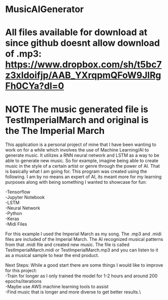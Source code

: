 # MusicAIGenerator
# All files available for download at since github doesnt allow download of .mp3: https://www.dropbox.com/sh/t5bc7z3xldoifjp/AAB_YXrqpmQFoW9JlRgFh0CYa?dl=0
# NOTE The music generated file is TestImperialMarch and original is the The Imperial March

This application is a personal project of mine that I have been wanting to work on for a while which involves the use of Machine Learning/AI
to generate music. It utilizes a RNN neural network and LSTM as a way to be able to generate new music. So for example, imagine being able to
create music in the style of a certain artist or genre through the power of AI. That is basically what I am going for. This program was created
using the following. I am by no means an expert of AI, its meant more for my learning purposes along with being something I wanted to showcase
for fun:

-Tensorflow\
-Jupyter Notebook\
-LSTM\
-Neural Network\
-Python\
-Keras\
-Midi Files

For this example I used the Imperial March as my song. The .mp3 and .midi files are included of the Imperial March. The AI recognized musical patterns
from that .midi file and created new music. The file is called TestImperialMarch.midi or TestImperialMarch.mp3 and you can listen to it
as a musical sample to hear the end product.


Next Steps:
While a good start there are some things I would like to improve for this project:\
  -Train for longer as I only trained the model for 1-2 hours and around 200 epochs/iterations\
  -Maybe use AWS machine learning tools to assist \
  -Find music that is longer and more diverse to get better results.\
